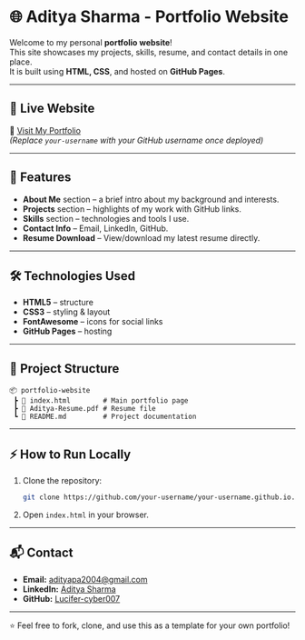 # 🌐 Aditya Sharma - Portfolio Website

Welcome to my personal **portfolio website**!  
This site showcases my projects, skills, resume, and contact details in one place.  
It is built using **HTML, CSS**, and hosted on **GitHub Pages**.

---

## 🚀 Live Website
🔗 [Visit My Portfolio](https://your-username.github.io)  
*(Replace `your-username` with your GitHub username once deployed)*

---

## 📄 Features
- **About Me** section – a brief intro about my background and interests.  
- **Projects** section – highlights of my work with GitHub links.  
- **Skills** section – technologies and tools I use.  
- **Contact Info** – Email, LinkedIn, GitHub.  
- **Resume Download** – View/download my latest resume directly.  

---

## 🛠️ Technologies Used
- **HTML5** – structure  
- **CSS3** – styling & layout  
- **FontAwesome** – icons for social links  
- **GitHub Pages** – hosting  

---

## 📂 Project Structure
```
📦 portfolio-website
 ┣ 📜 index.html        # Main portfolio page
 ┣ 📜 Aditya-Resume.pdf # Resume file
 ┗ 📜 README.md         # Project documentation
```

---

## ⚡ How to Run Locally
1. Clone the repository:
   ```bash
   git clone https://github.com/your-username/your-username.github.io.git
   ```
2. Open `index.html` in your browser.  

---

## 📬 Contact
- **Email:** [adityapa2004@gmail.com](mailto:adityapa2004@gmail.com)  
- **LinkedIn:** [Aditya Sharma](https://www.linkedin.com/in/aditya-sharma-291720257)  
- **GitHub:** [Lucifer-cyber007](https://github.com/Lucifer-cyber007)  

---

⭐ Feel free to fork, clone, and use this as a template for your own portfolio!
